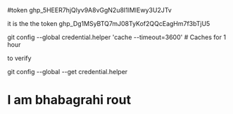 #token
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

it is the the token
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

 
 git config --global credential.helper 'cache --timeout=3600'  # Caches for 1 hour
 
 to verify 
 
 git config --global --get credential.helper
 
 # I am bhabagrahi rout
 